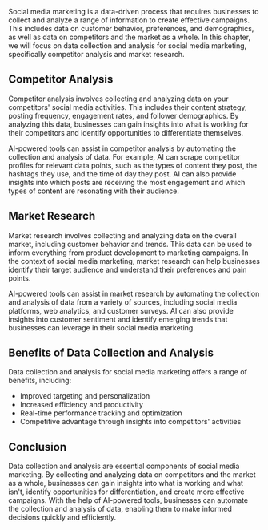 
Social media marketing is a data-driven process that requires businesses to collect and analyze a range of information to create effective campaigns. This includes data on customer behavior, preferences, and demographics, as well as data on competitors and the market as a whole. In this chapter, we will focus on data collection and analysis for social media marketing, specifically competitor analysis and market research.

Competitor Analysis
-------------------

Competitor analysis involves collecting and analyzing data on your competitors' social media activities. This includes their content strategy, posting frequency, engagement rates, and follower demographics. By analyzing this data, businesses can gain insights into what is working for their competitors and identify opportunities to differentiate themselves.

AI-powered tools can assist in competitor analysis by automating the collection and analysis of data. For example, AI can scrape competitor profiles for relevant data points, such as the types of content they post, the hashtags they use, and the time of day they post. AI can also provide insights into which posts are receiving the most engagement and which types of content are resonating with their audience.

Market Research
---------------

Market research involves collecting and analyzing data on the overall market, including customer behavior and trends. This data can be used to inform everything from product development to marketing campaigns. In the context of social media marketing, market research can help businesses identify their target audience and understand their preferences and pain points.

AI-powered tools can assist in market research by automating the collection and analysis of data from a variety of sources, including social media platforms, web analytics, and customer surveys. AI can also provide insights into customer sentiment and identify emerging trends that businesses can leverage in their social media marketing.

Benefits of Data Collection and Analysis
----------------------------------------

Data collection and analysis for social media marketing offers a range of benefits, including:

* Improved targeting and personalization
* Increased efficiency and productivity
* Real-time performance tracking and optimization
* Competitive advantage through insights into competitors' activities

Conclusion
----------

Data collection and analysis are essential components of social media marketing. By collecting and analyzing data on competitors and the market as a whole, businesses can gain insights into what is working and what isn't, identify opportunities for differentiation, and create more effective campaigns. With the help of AI-powered tools, businesses can automate the collection and analysis of data, enabling them to make informed decisions quickly and efficiently.
